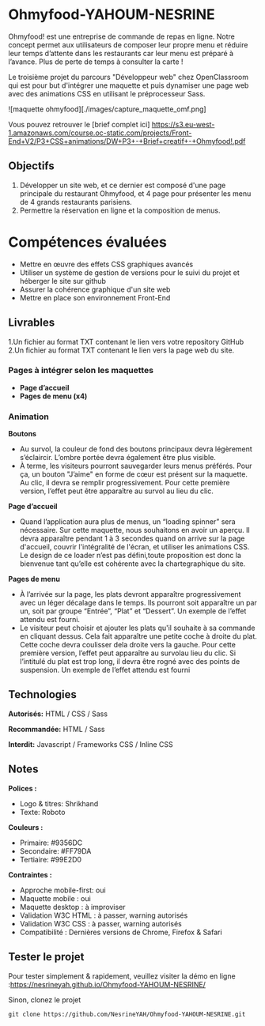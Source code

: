 # Ohmyfood-YAHOUM-NESRINE

Ohmyfood! est une entreprise de commande de repas en ligne. Notre concept permet aux utilisateurs de composer leur propre menu et réduire leur temps d’attente dans les restaurants car leur menu est préparé à l’avance. Plus de perte de temps à consulter la carte !

Le troisième projet du parcours "Développeur web" chez OpenClassroom qui est pour but d'intégrer une maquette et puis dynamiser une page web avec des animations CSS en utilisant le préprocesseur Sass.

![maquette ohmyfood][./images/capture_maquette_omf.png]

Vous pouvez retrouver le [brief complet ici] https://s3.eu-west-1.amazonaws.com/course.oc-static.com/projects/Front-End+V2/P3+CSS+animations/DW+P3+-+Brief+creatif+-+Ohmyfood!.pdf

## Objectifs

1. Développer un site web, et ce dernier est composé d'une page principale du restaurant Ohmyfood, et 4 page pour présenter les menu de 4 grands restaurants parisiens.
2. Permettre la réservation en ligne et la composition de menus.

# Compétences évaluées

<ul>
<li>Mettre en œuvre des effets CSS graphiques avancés</li>
<li>Utiliser un système de gestion de versions pour le suivi du projet et héberger le site sur github</li>
<li>Assurer la cohérence graphique d'un site web</li>
<li>Mettre en place son environnement Front-End</li>
</ul>

## Livrables

1.Un fichier au format TXT contenant le lien vers votre repository GitHub
2.Un fichier au format TXT contenant le lien vers la page web du site.

### Pages à intégrer selon les maquettes

- **Page d’accueil**
- **Pages de menu (x4)**

### Animation

**Boutons**

- Au survol, la couleur de fond des boutons principaux devra légèrement s’éclaircir. L’ombre portée devra également être plus visible.
- À terme, les visiteurs pourront sauvegarder leurs menus préférés. Pour ça, un bouton "J’aime" en forme de cœur est présent sur la maquette. Au clic, il devra se remplir progressivement. Pour cette première version, l’effet peut être apparaître au survol au lieu du clic.

**Page d’accueil**

- Quand l’application aura plus de menus, un “loading spinner” sera nécessaire. Sur cette maquette, nous souhaitons en avoir un aperçu. Il devra apparaître pendant 1 à 3 secondes quand on arrive sur la page d'accueil, couvrir l'intégralité de l'écran, et utiliser les animations CSS. Le design de ce loader n’est pas défini,toute proposition est donc la bienvenue tant qu’elle est cohérente avec la chartegraphique du site.

**Pages de menu**

- À l’arrivée sur la page, les plats devront apparaître progressivement avec un léger décalage dans le temps. Ils pourront soit apparaître un par un, soit par groupe “Entrée”, “Plat” et “Dessert”. Un exemple de l’effet attendu est fourni.
- Le visiteur peut choisir et ajouter les plats qu'il souhaite à sa commande en cliquant dessus. Cela fait apparaître une petite coche à droite du plat. Cette coche devra coulisser dela droite vers la gauche. Pour cette première version, l’effet peut apparaître au survolau lieu du clic. Si l’intitulé du plat est trop long, il devra être rogné avec des points de suspension. Un exemple de l’effet attendu est fourni

## Technologies

**Autorisés:** HTML / CSS / Sass

**Recommandée:** HTML / Sass

**Interdit:** Javascript / Frameworks CSS / Inline CSS

## Notes

**Polices :**

- Logo & titres: Shrikhand
- Texte: Roboto

**Couleurs :**

- Primaire: #9356DC
- Secondaire: #FF79DA
- Tertiaire: #99E2D0

**Contraintes :**

- Approche mobile-first: oui
- Maquette mobile : oui
- Maquette desktop : à improviser
- Validation W3C HTML : à passer, warning autorisés
- Validation W3C CSS : à passer, warning autorisés
- Compatibilité : Dernières versions de Chrome, Firefox & Safari

## Tester le projet

Pour tester simplement & rapidement, veuillez visiter la démo en ligne :https://nesrineyah.github.io/Ohmyfood-YAHOUM-NESRINE/

Sinon, clonez le projet

```terminal
git clone https://github.com/NesrineYAH/Ohmyfood-YAHOUM-NESRINE.git
```

[def]: ./imges/capture_maquette_omf.png
[def2]: ./images/capture_maquette_omf.png
[def3]: ./images/capture_maquette_omf.png
